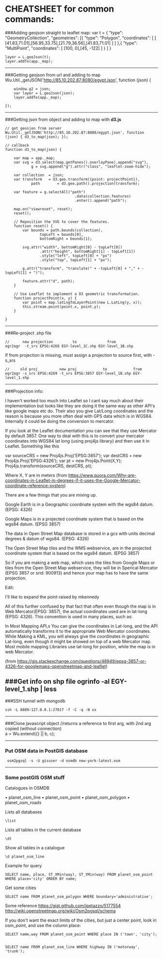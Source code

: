 CHEATSHEET for common commands:
===============================

###Adding geojson straight to leaflet map:
	var t = {
		"type": "GeometryCollection",
		"geometries": [{
			"type": "Polygon",
			"coordinates": [
				[ [41.83,71.01],[56.95,33.75],[21.79,36.56],[41.83,71.01] ]
			]
			},{
				"type": "MultiPoint",
				"coordinates": [ [100, 0],[45, -122] ]
			}
		]
	}

	layer = L.geoJson(t);
	layer.addTo(app._map);

-----------------------------------------



###Getting geojson from url and adding to map
	Wu.Util._getJSON('http://85.10.202.87:8080/egypt.json', function (json) { 

		window.g2 = json;
		var layer = L.geoJson(json);
		layer.addTo(app._map);

	});


------------------------------------------



###Getting json from object and adding to map with **d3.js**

	// get geosjon from server
	Wu.Util._getJSON('http://85.10.202.87:8080/egypt.json', function (json) { d3_to_map(json); }); 

	// callback
	function d3_to_map(json) {

		var map = app._map;
		var svg = d3.select(map.getPanes().overlayPane).append("svg"),
				g = svg.append("g").attr("class", "leaflet-zoom-hide");

		var collection  = json;
		var transform   = d3.geo.transform({point: projectPoint}),
				path        = d3.geo.path().projection(transform);

		var feature = g.selectAll("path")
									.data(collection.features)
									.enter().append("path");

		map.on("viewreset", reset);
		reset();

		// Reposition the SVG to cover the features.
		function reset() {
			var bounds = path.bounds(collection),
					topLeft = bounds[0],
					bottomRight = bounds[1];

			svg.attr("width", bottomRight[0] - topLeft[0])
					.attr("height", bottomRight[1] - topLeft[1])
					.style("left", topLeft[0] + "px")
					.style("top", topLeft[1] + "px");

			g.attr("transform", "translate(" + -topLeft[0] + "," + -topLeft[1] + ")");

			feature.attr("d", path);
		}

		// Use Leaflet to implement a D3 geometric transformation.
		function projectPoint(x, y) {
			var point = map.latLngToLayerPoint(new L.LatLng(y, x));
			this.stream.point(point.x, point.y);
		}

	}
--------------------------------------------------------------



###Re-project .shp file

	//		new projection         to              from
	ogr2ogr  -t_srs EPSG:4269 EGY-level_1C.shp EGY-level_1B.shp

If from projection is missing, must assign a projection to source first, with -s_srs

	// 	   old proj          new proj            to            from
	ogr2ogr -s_srs EPSG:4269 -t_srs EPSG:3857 EGY-level_1B.shp EGY-level_1.shp

--------------------------------------------------------------


###Projection info:

I haven't worked too much into Leaflet so I cant say much about their implementation but looks like they are doing it the same way as other API's like google maps etc do. Their also you give Lat/Long coordinates and the reason is because you more often deal with GPS data which is in WGS84. Internally it could be doing the conversion to mercator.

If you look at the Leaflet documentation you can see that they use Mercator by default 3857. One way to deal with this is to convert your mercator coordinates into WGS84 lat long (using  proj4js library) and then use it in Leaflet. Something like this

var sourceCRS = new Proj4js.Proj('EPSG:3857'); 
var destCRS = new Proj4js.Proj('EPSG:4326'); 
var pt = new Proj4js.Point(X,Y);
Proj4js.transform(sourceCRS, destCRS, pt);

Where X, Y are in meters
(from https://www.quora.com/Why-are-coordinates-in-Leaflet-in-degrees-if-it-uses-the-Google-Mercator-coordinate-reference-system)






There are a few things that you are mixing up.

Google Earth is in a Geographic coordinate system with the wgs84 datum. (EPSG: 4326)

Google Maps is in a projected coordinate system that is based on the wgs84 datum. (EPSG 3857)

The data in Open Street Map database is stored in a gcs with units decimal degrees & datum of wgs84. (EPSG: 4326)

The Open Street Map tiles and the WMS webservice, are in the projected coordinate system that is based on the wgs84 datum. (EPSG 3857)

So if you are making a web map, which uses the tiles from Google Maps or tiles from the Open Street Map webservice, they will be in Sperical Mercator (EPSG 3857 or srid: 900913) and hence your map has to have the same projection.

Edit:

I'll like to expand the point raised by mkennedy

All of this further confused by that fact that often even though the map is in Web Mercator(EPSG: 3857), the actual coordinates used are in lat-long (EPSG: 4326). This convention is used in many places, such as:

In Most Mapping API,s You can give the coordinates in Lat-long, and the API automatically transforms it to the appropriate Web Mercator coordinates.
While Making a KML, you will always give the coordinates in geographic Lat-long, even though it might be showed on top of a web Mercator map.
Most mobile mapping Libraries use lat-long for position, while the map is in web Mercator.

(from https://gis.stackexchange.com/questions/48949/epsg-3857-or-4326-for-googlemaps-openstreetmap-and-leaflet)



###Get info on shp file 
	ogrinfo -al EGY-level_1.shp | less
---------------------------------------------------------------


###SSH tunnel with mongodb

	ssh -L 8089:127.0.0.1:27017 -f -C -q -N sx 
------------------------

###Clone javascript object
	//returns a reference to first arg, with 2nd arg copied (without connection)  
	a = Wu.extend({} || b, c);


------------------------------

### Put OSM data in PostGIS database

     osm2pgsql -s -U gisuser -d osmdb new-york-latest.osm
     
     
-------------------------------------

### Some postGIS OSM stuff

Catalogues in OSMDB

• planet_osm_line
• planet_osm_point
• planet_osm_polygon
• planet_osm_roads

Lists all databases

    \list


Lists all tables in the current database

    \dt

Show all tables in a catalogue

    \d planet_osm_line



Example for query
    
    SELECT name, place, ST_XMin(way), ST_YMin(way) FROM planet_osm_point WHERE place='city' ORDER BY name;
    
Get some cities
    
    SELECT name FROM planet_osm_polygon WHERE boundary='administrative';



Some reference
https://gist.github.com/jpetazzo/5177554    
http://wiki.openstreetmap.org/wiki/Osm2pgsql/schema


If you don't want the exact limits of the cities, but just a center point, look in osm_point, and use the column place:

    SELECT name,way FROM planet_osm_point WHERE place IN ('town', 'city');


    SELECT name FROM planet_osm_line WHERE highway IN ('motorway', 'trunk');
